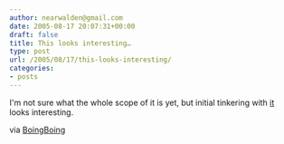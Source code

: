 ```yaml
---
author: nearwalden@gmail.com
date: 2005-08-17 20:07:31+00:00
draft: false
title: This looks interesting…
type: post
url: /2005/08/17/this-looks-interesting/
categories:
- posts
---
```


I'm not sure what the whole scope of it is yet, but initial tinkering with [it](//participatoryculture.org/download.php") looks interesting.





via [BoingBoing](//www.boingboing.net/2005/08/15/dtv_an_open_source_v.html")



